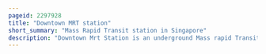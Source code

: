 ```yaml
---
pageid: 2297928
title: "Downtown MRT station"
short_summary: "Mass Rapid Transit station in Singapore"
description: "Downtown Mrt Station is an underground Mass rapid Transit Station on the Downtown Line. Located in Downtown Core, Singapore, underneath Central Boulevard, the Station serves various commercial Developments including the Marina Bay Financial Centre, Asia Square and Sgx Centre. The Station is operated by sbs Transit."
---
```

